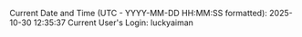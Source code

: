 Current Date and Time (UTC - YYYY-MM-DD HH:MM:SS formatted): 2025-10-30 12:35:37
Current User's Login: luckyaiman
